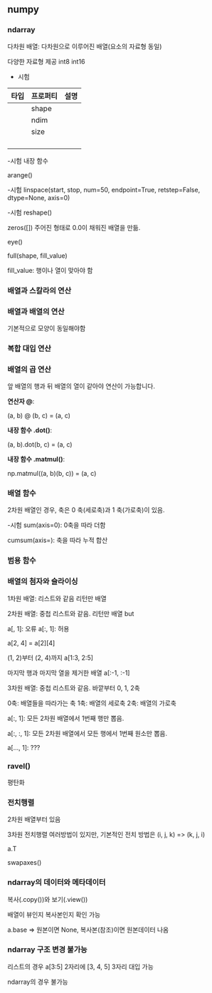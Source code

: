 ## numpy
### ndarray

다차원 배열: 다차원으로 이루어진 배열(요소의 자료형 동일)

다양한 자료형 제공 int8 int16

- 시험


|타입|프로퍼티|설명|
|---|---|---|
||shape||
||ndim||
||size||
||||
||||
||||
||||

-시험
내장 함수

arange()

-시험
linspace(start, stop, num=50, endpoint=True, retstep=False, dtype=None, axis=0)

-시험
reshape()

zeros([])
주어진 형태로 0.0이 채워진 배열을 만듦.

eye()

full(shape, fill_value)

fill_value: 행이나 열이 맞아야 함

### 배열과 스칼라의 연산
### 배열과 배열의 연산
기본적으로 모양이 동일해야함
### 복합 대입 연산
### 배열의 곱 연산

앞 배열의 행과 뒤 배열의 열이 같아야 연산이 가능합니다.

**연산자 @**:

(a, b) @ (b, c) = (a, c)

**내장 함수 .dot()**:

(a, b).dot(b, c) = (a, c)

**내장 함수 .matmul()**:

np.matmul((a, b)(b, c)) = (a, c)

### 배열 함수

2차원 배열인 경우, 축은 0 축(세로축)과 1 축(가로축)이 있음.


-시험
sum(axis=0): 0축을 따라 더함

cumsum(axis=): 축을 따라 누적 합산

### 범용 함수

### 배열의 첨자와 슬라이싱

1차원 배열: 리스트와 같음 리턴만 배열

2차원 배열: 중첩 리스트와 같음. 리턴만 배열 but

a[, 1]: 오류
a[:, 1]: 허용

a[2, 4] = a[2][4]

(1, 2)부터 (2, 4)까지
a[1:3, 2:5]

마지막 행과 마지막 열을 제거한 배열
a[:-1, :-1]

3차원 배열: 중첩 리스트와 같음. 바깥부터 0, 1, 2축

0축: 배열들을 따라가는 축
1축: 배열의 세로축
2축: 배열의 가로축

a[:, 1]: 모든 2차원 배열에서 1번째 행만 뽑음.

a[:, :, 1]: 모든 2차원 배열에서 모든 행에서 1번째 원소만 뽑음.

a[..., 1]: ???

### ravel()

평탄화

### 전치행렬

2차원 배열부터 있음

3차원 전치행렬
여러방법이 있지만, 기본적인 전치 방법은 (i, j, k) => (k, j, i)

a.T

swapaxes()

### ndarray의 데이터와 메타데이터

복사(.copy())와 보기(.view())

배열이 뷰인지 복사본인지 확인 가능

a.base => 원본이면 None, 복사본(참조)이면 원본데이터 나옴

### ndarray 구조 변경 불가능

리스트의 경우 a[3:5] 2자리에 [3, 4, 5] 3자리 대입 가능

ndarray의 경우 불가능

